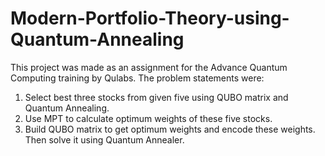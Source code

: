 # Modern-Portfolio-Theory-using-Quantum-Annealing

This project was made as an assignment for the Advance Quantum Computing training by Qulabs. 
The problem statements were:

1. Select best three stocks from given five using QUBO matrix and Quantum Annealing.
2. Use MPT to calculate optimum weights of these five stocks. 
3. Build QUBO matrix to get optimum weights and encode these weights. Then solve it using Quantum Annealer.
